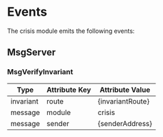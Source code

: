 <!--
order: 3
-->

# Events

The crisis module emits the following events:

## MsgServer

### MsgVerifyInvariant

| Type      | Attribute Key | Attribute Value  |
|-----------|---------------|------------------|
| invariant | route         | {invariantRoute} |
| message   | module        | crisis           |
| message   | sender        | {senderAddress}  |
